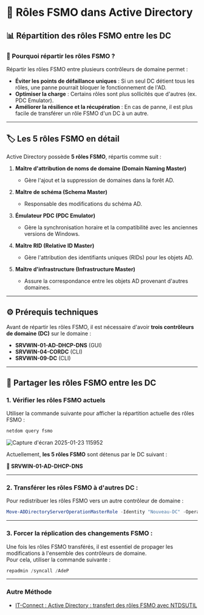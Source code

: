 # 🏢 Rôles FSMO dans Active Directory

## 📊 Répartition des rôles FSMO entre les DC

### 🎯 Pourquoi répartir les rôles FSMO ?

Répartir les rôles FSMO entre plusieurs contrôleurs de domaine permet :

- **Éviter les points de défaillance uniques** : Si un seul DC détient tous les rôles, une panne pourrait bloquer le fonctionnement de l'AD.  
- **Optimiser la charge** : Certains rôles sont plus sollicités que d'autres (ex. PDC Emulator).  
- **Améliorer la résilience et la récupération** : En cas de panne, il est plus facile de transférer un rôle FSMO d'un DC à un autre.

---

## 🏷️ Les 5 rôles FSMO en détail

Active Directory possède **5 rôles FSMO**, répartis comme suit :

1. **Maître d'attribution de noms de domaine (Domain Naming Master)**  
   - Gère l'ajout et la suppression de domaines dans la forêt AD.

2. **Maître de schéma (Schema Master)**  
   - Responsable des modifications du schéma AD.

3. **Émulateur PDC (PDC Emulator)**  
   - Gère la synchronisation horaire et la compatibilité avec les anciennes versions de Windows.

4. **Maître RID (Relative ID Master)**  
   - Gère l'attribution des identifiants uniques (RIDs) pour les objets AD.

5. **Maître d'infrastructure (Infrastructure Master)**  
   - Assure la correspondance entre les objets AD provenant d'autres domaines.

---

## ⚙️ Prérequis techniques

Avant de répartir les rôles FSMO, il est nécessaire d'avoir **trois contrôleurs de domaine (DC)** sur le domaine :

- **SRVWIN-01-AD-DHCP-DNS** (GUI)  
- **SRVWIN-04-CORDC** (CLI)  
- **SRVWIN-09-DC** (CLI)  

---

## 🔄 Partager les rôles FSMO entre les DC

### 1. Vérifier les rôles FSMO actuels

Utiliser la commande suivante pour afficher la répartition actuelle des rôles FSMO :

```powershell
netdom query fsmo
```

![Capture d'écran 2025-01-23 115952](https://github.com/user-attachments/assets/953351d5-00d7-4a4c-95b2-7ef9882adec4)

Actuellement, **les 5 rôles FSMO** sont détenus par le DC suivant :

**🔹 SRVWIN-01-AD-DHCP-DNS**

---

### 2. Transférer les rôles FSMO à d'autres DC :
 Pour redistribuer les rôles FSMO vers un autre contrôleur de domaine :

```powershell
Move-ADDirectoryServerOperationMasterRole -Identity "Nouveau-DC" -OperationMasterRole PDCEmulator, RIDMaster, InfrastructureMaster
```

---

### 3. Forcer la réplication des changements FSMO :

Une fois les rôles FSMO transférés, il est essentiel de propager les modifications à l'ensemble des contrôleurs de domaine.  
Pour cela, utiliser  la commande suivante :

```powershell
repadmin /syncall /AdeP
```

---

### Autre Méthode
- [IT-Connect : Active Directory : transfert des rôles FSMO avec NTDSUTIL](https://www.it-connect.fr/transfert-des-roles-fsmo-avec-ntdsutil/)



